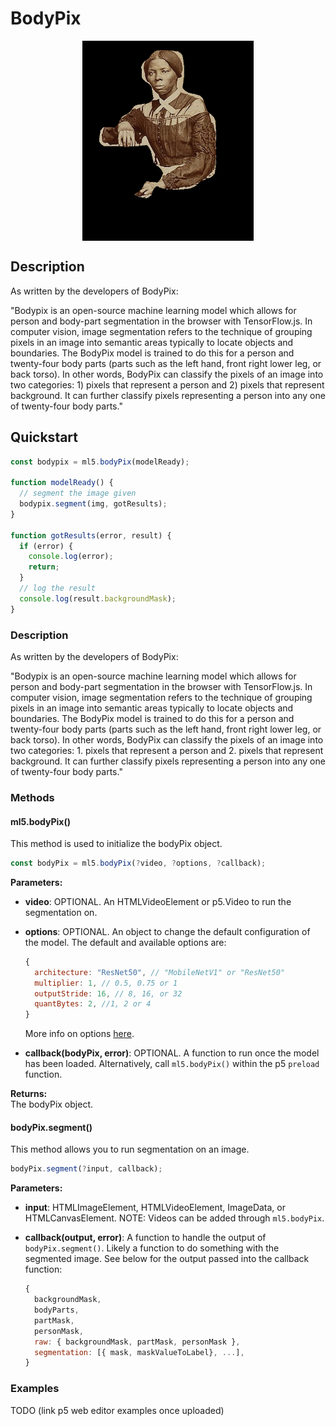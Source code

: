 # BodyPix


<center>
    <img style="display:block; max-height:20rem" alt="BodyPix Header Image of Harriet Tubman" src="_media/reference__header-bodypix.png">
</center>


## Description
As written by the developers of BodyPix:

"Bodypix is an open-source machine learning model which allows for person and body-part segmentation in the browser with TensorFlow.js. In computer vision, image segmentation refers to the technique of grouping pixels in an image into semantic areas typically to locate objects and boundaries. The BodyPix model is trained to do this for a person and twenty-four body parts (parts such as the left hand, front right lower leg, or back torso). In other words, BodyPix can classify the pixels of an image into two categories: 1) pixels that represent a person and 2) pixels that represent background. It can further classify pixels representing a person into any one of twenty-four body parts."

## Quickstart

```js
const bodypix = ml5.bodyPix(modelReady);

function modelReady() {
  // segment the image given
  bodypix.segment(img, gotResults);
}

function gotResults(error, result) {
  if (error) {
    console.log(error);
    return;
  }
  // log the result
  console.log(result.backgroundMask);
}
```

### Description

As written by the developers of BodyPix:

"Bodypix is an open-source machine learning model which allows for person and body-part segmentation in the browser with TensorFlow.js. In computer vision, image segmentation refers to the technique of grouping pixels in an image into semantic areas typically to locate objects and boundaries. The BodyPix model is trained to do this for a person and twenty-four body parts (parts such as the left hand, front right lower leg, or back torso). In other words, BodyPix can classify the pixels of an image into two categories: 1. pixels that represent a person and 2. pixels that represent background. It can further classify pixels representing a person into any one of twenty-four body parts."

### Methods

#### ml5.bodyPix()

This method is used to initialize the bodyPix object.

```javascript
const bodyPix = ml5.bodyPix(?video, ?options, ?callback);
```

**Parameters:**

- **video**: OPTIONAL. An HTMLVideoElement or p5.Video to run the segmentation on.

- **options**: OPTIONAL. An object to change the default configuration of the model. The default and available options are:

  ```javascript
  {
    architecture: "ResNet50", // "MobileNetV1" or "ResNet50"
    multiplier: 1, // 0.5, 0.75 or 1
    outputStride: 16, // 8, 16, or 32
    quantBytes: 2, //1, 2 or 4
  }
  ```

  More info on options [here](https://github.com/tensorflow/tfjs-models/tree/master/body-segmentation/src/body_pix#create-a-detector).

- **callback(bodyPix, error)**: OPTIONAL. A function to run once the model has been loaded. Alternatively, call `ml5.bodyPix()` within the p5 `preload` function.

**Returns:**  
The bodyPix object.

#### bodyPix.segment()

This method allows you to run segmentation on an image.

```javascript
bodyPix.segment(?input, callback);
```

**Parameters:**

- **input**: HTMLImageElement, HTMLVideoElement, ImageData, or HTMLCanvasElement. NOTE: Videos can be added through `ml5.bodyPix`.

- **callback(output, error)**: A function to handle the output of `bodyPix.segment()`. Likely a function to do something with the segmented image. See below for the output passed into the callback function:

  ```javascript
  {
    backgroundMask,
    bodyParts,
    partMask,
    personMask,
    raw: { backgroundMask, partMask, personMask },
    segmentation: [{ mask, maskValueToLabel}, ...],
  }
  ```

### Examples

TODO (link p5 web editor examples once uploaded)
